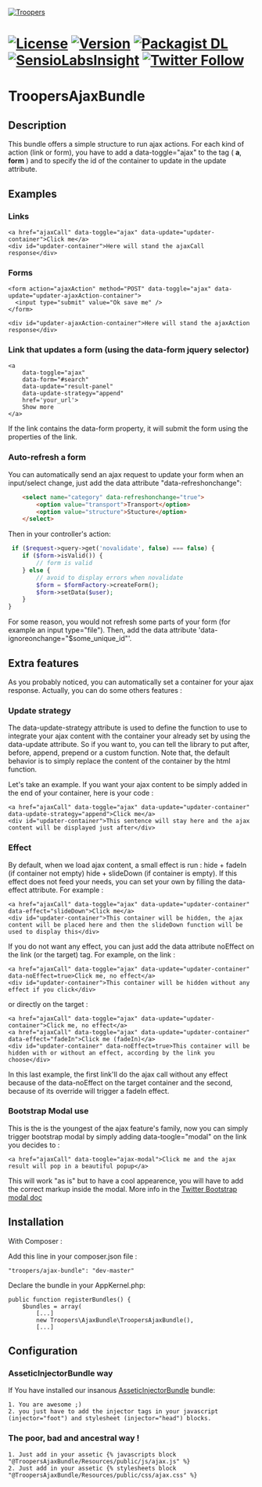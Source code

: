 [![Troopers](https://cloud.githubusercontent.com/assets/618536/18787530/83cf424e-81a3-11e6-8f66-cde3ec5fa82a.png)](http://troopers.agency/?utm_source=AjaxBundle&utm_medium=github&utm_campaign=OpenSource)

[![License](https://img.shields.io/packagist/l/troopers/ajax-bundle.svg)](https://packagist.org/packages/troopers/ajax-bundle)
[![Version](https://img.shields.io/packagist/v/troopers/ajax-bundle.svg)](https://packagist.org/packages/troopers/ajax-bundle)
[![Packagist DL](https://img.shields.io/packagist/dt/troopers/ajax-bundle.svg)](https://packagist.org/packages/troopers/ajax-bundle)
[![SensioLabsInsight](https://insight.sensiolabs.com/projects/aa5263fc-c664-414e-ad50-e20debf15302/mini.png)](https://insight.sensiolabs.com/projects/aa5263fc-c664-414e-ad50-e20debf15302)
[![Twitter Follow](https://img.shields.io/twitter/follow/troopersagency.svg?style=social&label=Follow%20Troopers)](https://twitter.com/troopersagency)
=============

TroopersAjaxBundle
============

## Description

This bundle offers a simple structure to run ajax actions.
For each kind of action (link or form), you have to add a data-toggle="ajax" to the tag ( **a**, **form** ) and to specify the id of the container to update in the update attribute.

## Examples

### Links

    <a href="ajaxCall" data-toggle="ajax" data-update="updater-container">Click me</a>
    <div id="updater-container">Here will stand the ajaxCall response</div>

### Forms

    <form action="ajaxAction" method="POST" data-toggle="ajax" data-update="updater-ajaxAction-container">
      <input type="submit" value="Ok save me" />
    </form>

    <div id="updater-ajaxAction-container">Here will stand the ajaxAction response</div>

### Link that updates a form (using the data-form jquery selector)
    <a
        data-toggle="ajax"
        data-form="#search"
        data-update="result-panel"
        data-update-strategy="append"
        href='your_url'>
        Show more
    </a>
If the link contains the data-form property, it will submit the form using the properties of the link.

### Auto-refresh a form

You can automatically send an ajax request to update your form when an input/select change, just add the data attribute "data-refreshonchange":

```html
    <select name="category" data-refreshonchange="true">
        <option value="transport">Transport</option>
        <option value="structure">Stucture</option>
    </select>
```

Then in your controller's action:

```php
 if ($request->query->get('novalidate', false) === false) {
    if ($form->isValid()) {
        // form is valid
    } else {
        // avoid to display errors when novalidate
        $form = $formFactory->createForm();
        $form->setData($user);
    }
}
```

For some reason, you would not refresh some parts of your form (for example an input type="file"). Then, add the data attribute 'data-ignoreonchange="$some_unique_id"'.

Extra features
---

As you probably noticed, you can automatically set a container for your ajax response. Actually, you can do some others features :

### Update strategy


The data-update-strategy attribute is used to define the function to use to integrate your ajax content with the container your already set by using the data-update attribute. So if you want to, you can tell the library to put after, before, append, prepend or a custom function. Note that, the default behavior is to simply replace the content of the container by the html function.

Let's take an example. If you want your ajax content to be simply added in the end of your container, here is your code :

    <a href="ajaxCall" data-toggle="ajax" data-update="updater-container" data-update-strategy="append">Click me</a>
    <div id="updater-container">This sentence will stay here and the ajax content will be displayed just after</div>


### Effect

By default, when we load ajax content, a small effect is run : hide + fadeIn (if container not empty) hide + slideDown (if container is empty).
If this effect does not feed your needs, you can set your own by filling the data-effect attribute.
For example :

    <a href="ajaxCall" data-toggle="ajax" data-update="updater-container" data-effect="slideDown">Click me</a>
    <div id="updater-container">This container will be hidden, the ajax content will be placed here and then the slideDown function will be used to display this</div>

If you do not want any effect, you can just add the data attribute noEffect on the link (or the target) tag.
For example, on the link :

    <a href="ajaxCall" data-toggle="ajax" data-update="updater-container" data-noEffect=true>Click me, no effect</a>
    <div id="updater-container">This container will be hidden without any effect if you click</div>

or directly on the target :

    <a href="ajaxCall" data-toggle="ajax" data-update="updater-container">Click me, no effect</a>
    <a href="ajaxCall" data-toggle="ajax" data-update="updater-container" data-effect="fadeIn">Click me (fadeIn)</a>
    <div id="updater-container" data-noEffect=true>This container will be hidden with or without an effect, according by the link you choose</div>

In this last example, the first link'll do the ajax call without any effect because of the data-noEffect on the target container and the second, because of its override will trigger a fadeIn effect.

### Bootstrap Modal use

This is the is the youngest of the ajax feature's family, now you can simply trigger bootstrap modal by simply adding data-toogle="modal" on the link you decides to :

    <a href="ajaxCall" data-toogle="ajax-modal">Click me and the ajax result will pop in a beautiful popup</a>

This will work "as is" but to have a cool appearence, you will have to add the correct markup inside the modal. More info in the [Twitter Bootstrap modal doc](http://getbootstrap.com/2.3.2/javascript.html#modals)

## Installation

With Composer :


Add this line in your composer.json file :

    "troopers/ajax-bundle": "dev-master"

Declare the bundle in your AppKernel.php:

    public function registerBundles() {
        $bundles = array(
            [...]
            new Troopers\AjaxBundle\TroopersAjaxBundle(),
            [...]

## Configuration

### AsseticInjectorBundle way

If You have installed our insanous [AsseticInjectorBundle](https://github.com/Troopers/AsseticInjectorBundle/edit/master/README.md) bundle:

    1. You are awesome ;)
    2. you just have to add the injector tags in your javascript (injector="foot") and stylesheet (injector="head") blocks.

### The poor, bad and ancestral way !

    1. Just add in your assetic {% javascripts block "@TroopersAjaxBundle/Resources/public/js/ajax.js" %}
    2. Just add in your assetic {% stylesheets block "@TroopersAjaxBundle/Resources/public/css/ajax.css" %}
